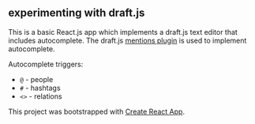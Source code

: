 ## experimenting with draft.js

This is a basic React.js app which implements a draft.js text editor that includes autocomplete.
The draft.js [mentions plugin](https://github.com/draft-js-plugins/draft-js-plugins/tree/master/draft-js-mention-plugin) is used to implement autocomplete.

Autocomplete triggers:

- `@` - people
- `#` - hashtags
- `<>` - relations

This project was bootstrapped with [Create React App](https://github.com/facebookincubator/create-react-app).
